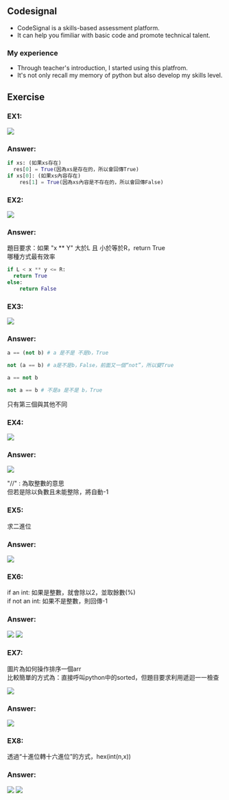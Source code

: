 ## Codesignal
- CodeSignal is a skills-based assessment platform. 
- It can help you fimiliar with basic code and promote technical talent.

### My experience
- Through teacher's introduction, I started using this platfrom.
- It's not only recall my memory of python but also develop my skills level.

## Exercise
### EX1:
![](https://github.com/ching-wen123/ching-wen/blob/master/Image/EX1.png)
### Answer:
```python
if xs: (如果xs存在)
  res[0] = True(因為xs是存在的，所以會回傳True)
if xs[0]: (如果xs內容存在)
    res[1] = True(因為xs內容是不存在的，所以會回傳False)
```
### EX2:
![](https://github.com/ching-wen123/ching-wen/blob/master/Image/EX2.png)
### Answer:
題目要求：如果 "x ** Y" 大於L 且 小於等於R，return True</br>哪種方式最有效率
```python
if L < x ** y <= R:
  return True
else:
    return False
```
### EX3:
![](https://github.com/ching-wen123/ching-wen/blob/master/Image/EX3.png)
### Answer:
```python
a == (not b) # a 是不是 不是b，True
```

```python
not (a == b) # a是不是b，False，前面又一個“not”，所以變True
```

```python
a == not b 
```

```python
not a == b # 不是a 是不是 b，True
```
只有第三個與其他不同

### EX4:
![](https://github.com/ching-wen123/ching-wen/blob/master/Image/EX4.png)
### Answer:
![](https://github.com/ching-wen123/ching-wen/blob/master/Image/EX4_1.png)

"//" : 為取整數的意思</br>但若是除以負數且未能整除，將自動-1

### EX5:
求二進位
### Answer:

![](https://github.com/ching-wen123/ching-wen/blob/master/Image/EX5.png)

### EX6:
if an int: 如果是整數，就會除以2，並取餘數(%)</br>
if not an int: 如果不是整數，則回傳-1
### Answer:
![](https://github.com/ching-wen123/ching-wen/blob/master/Image/EX6_1.png)
![](https://github.com/ching-wen123/ching-wen/blob/master/Image/EX6_2.png)

### EX7:
圖片為如何操作排序一個arr</br>
比較簡單的方式為：直接呼叫python中的sorted，但題目要求利用遞迴一一檢查

![](https://github.com/ching-wen123/ching-wen/blob/master/Image/EX7_1.png)
### Answer:
![](https://github.com/ching-wen123/ching-wen/blob/master/Image/EX7_2.png)

### EX8:
透過“十進位轉十六進位”的方式，hex(int(n,x))
### Answer:
![](https://github.com/ching-wen123/ching-wen/blob/master/Image/%E8%BD%89%E6%8F%9B%E8%A1%A8.png)
![](https://github.com/ching-wen123/ching-wen/blob/master/Image/EX8.png)

